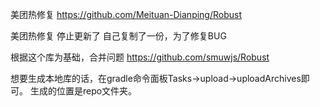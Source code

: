 美团热修复
https://github.com/Meituan-Dianping/Robust


美团热修复 停止更新了
自己复制了一份，为了修复BUG

根据这个库为基础，合并问题
https://github.com/smuwjs/Robust

想要生成本地库的话，在gradle命令面板Tasks->upload->uploadArchives即可。
生成的位置是repo文件夹。
